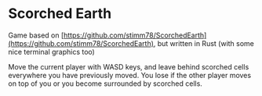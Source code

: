 # Scorched Earth

Game based on [https://github.com/stimm78/ScorchedEarth](https://github.com/stimm78/ScorchedEarth), but written in Rust (with some nice terminal graphics too)

Move the current player with WASD keys, and leave behind scorched cells everywhere you have previously moved. You lose if the other player moves on top of you or you become surrounded by scorched cells.
